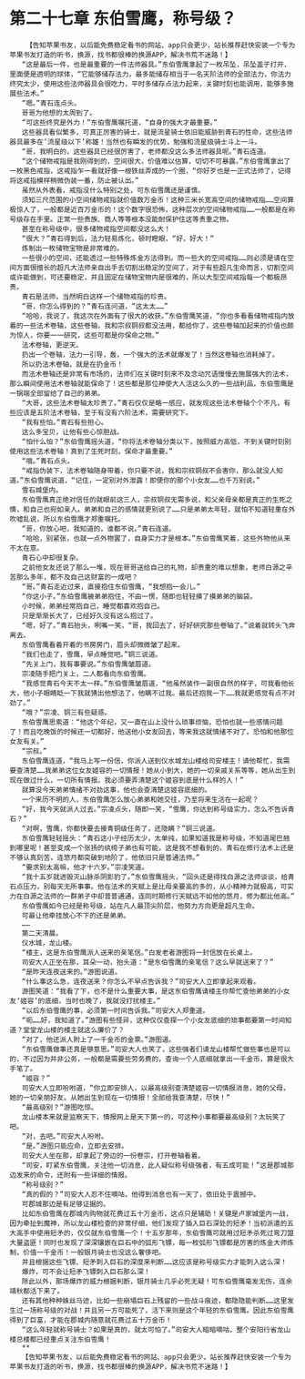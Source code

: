 # 第二十七章 东伯雪鹰，称号级？
        【告知苹果书友，以后能免费稳定看书的网站、app只会更少，站长推荐赶快安装一个专为苹果书友打造的听书，换源，找书都很棒的换源APP，解决书荒不迷路！】
       “这是最后一件，也是最重要的一件法师器具。”东伯雪鹰拿起了一枚吊坠，吊坠盖子打开，里面便是透明的球体，“它能够储存法力，最多能储存相当于一名天阶法师的全部法力，你法力终究太少，使用这些法师器具会很吃力，平时多储存点法力起来，关键时刻也能调用，能够多施展些法术。”
       “嗯。”青石连点头。
       哥哥为他想的太周到了。
       “可这些终究是外力！”东伯雪鹰嘱托道，“自身的强大才最重要。”
       这些器具看似繁多，可真正厉害的骑士，就是流星骑士依旧能威胁到青石的性命，这些法师器具最多在‘流星级以下’称雄！当然也有瞬发的优势，勉强和流星级骑士斗上一斗。
       “哥，我明白的，这些器具已经很厉害了，老师都没这么多法师器具呢。”青石连道。
       “这个储物戒指是我刚得到的，空间很大，价值难以估算，切切不可暴露。”东伯雪鹰拿出了一枚黑色戒指，这戒指乍一看就好像一根铁丝弄成的一个圈，“你好歹也是一正式法师了，记得将这戒指模样稍微伪装一番，防止被认出。”
       虽然从外表看，戒指没什么特别之处，可东伯雪鹰还是谨慎。
       须知三尺范围的小空间储物戒指就价值数万金币！这种三米长宽高空间的储物戒指……空间算极惊人了，一般都是近百万金币的！这个数字很恐怖，这种层次的空间储物戒指……一般都是在称号级存在手里。正常一些贵族、商人等等根本没能耐保护住这等贵重之物。
       甚至在称号级中，很多储物戒指空间都没这么大！
       “很大？”青石得到后，法力轻易炼化，顿时瞪眼，“好，好大！”
       炼制出一枚储物宝物是非常难的。
       一些很小的空间，还能透过一些特殊炼金方法得到。而一些大的空间戒指……则必须是请在空间方面很擅长的超凡大法师亲自出手去切割出稳定的空间了，对于有些超凡生命而言，切割空间或许能做到，可还要稳定，并且固定在储物宝物内是很难的，所以大型空间戒指每一个都极昂贵。
       青石是法师，当然明白这样一个储物戒指的珍贵。
       “哥，你怎么得到的？”青石连问道，“这太太……”
       “哈哈，我说了，我这次在外面有了很大的收获。”东伯雪鹰笑道，“你也多看看储物戒指内放着的一些法术卷轴，这些卷轴，我和宗叔铜叔都没法用，都给你了，这些卷轴加起来的价值也颇为惊人，你要一一研究，这些可都是你保命之物。”
       法术卷轴，更逆天。
       扔出一个卷轴，法力一引导，轰，一个强大的法术就爆发了！当然这卷轴也消耗掉了。
       所以扔法术卷轴，就是在扔金币！
       而法术卷轴还是非常有市场的，法师们在关键时刻来不及念动咒语慢慢去施展强大的法术，那么瞬间使用法术卷轴就能保命了！这些都是那位神使大人活这么久的一些战利品，东伯雪鹰是一锅端全部留给了自己的弟弟。
       “大哥，这些法术卷轴太珍贵了。”青石仅仅是略一感应，就发现这些法术卷轴个个不凡，有些应该是五阶法术卷轴，至于有没有六阶法术，需要研究下。
       “我有些怕。”青石有些担心。
       这么多宝贝，让他有些心惊胆战。
       “怕什么怕？”东伯雪鹰摇头道，“你将法术卷轴分类以下，按照威力高低，不到关键时刻别使用这些法术卷轴！真到了生死时刻，保命才最重要。”
       “哦。”青石点头。
       “戒指伪装下，法术卷轴随身带着，你只要不说，我和宗叔铜叔不会害你，那么就没人知道。”东伯雪鹰说道，“记住，一定别对外泄露！即便你的那个小女友……也千万别说。”
       雪石城堡内。
       东伯雪鹰真正绝对信任的就眼前这三人，宗叔铜叔无需多说，和父亲母亲都是真正的生死之情，和自己也宛如亲人。弟弟和自己的感情就更别说了……只是弟弟太年轻，就怕不知道轻重在外吹嘘乱说，所以东伯雪鹰才郑重嘱托。
       “哥，你放心吧，我知道的，谁都不说。”青石连道。
       “哈哈，别紧张，也就一点外物罢了，自身实力才是根本。”东伯雪鹰笑着，这些外物他从来不太在意。
       青石心中却很复杂。
       之前他女友还说了那么一堆，现在哥哥送给自己的礼物，却贵重的难以想象，老师白源之辛苦那么多年，都不及自己这财富的一成吧？
       “哥。”青石走近过来，直接抱住东伯雪鹰，“我想抱一会儿。”
       “你这小子。”东伯雪鹰被弟弟抱住，不由一愣，随即也轻轻摸了摸弟弟的脑袋。
       小时候，弟弟经常抱自己，睡觉都喜欢抱自己。
       只是渐渐长大了，已经好久没有这么抱过了。
       “嗯，好了。”青石抬头，咧嘴一笑，“哥，我回去了，好好研究那些卷轴了。”说着就转头飞奔离去。
       东伯雪鹰看着开着的书房房门，眉头却微微皱了起来。
       “我们也走了，雪鹰，早点睡觉吧。”铜三说道。
       “先关上门，我有事要说。”东伯雪鹰皱眉道。
       宗凌随手把门关上，二人都看向东伯雪鹰。
       “我感觉青石今天不太一样。”东伯雪鹰皱眉道，“他虽然装作一副很自然的样子，可我看他长大，他小子眼睛眨一下我就猜出他想法了，他瞒不过我。最后还抱我一下……我就更感觉有点不对劲了。”
       “哦？”宗凌、铜三有些疑惑。
       东伯雪鹰思索道：“他这个年纪，又一直在山上没什么琐事烦恼，恐怕也就一些感情问题了！而且吃晚饭的时候还一切都好，他送他小女友回去，等来我这就情绪不对了。恐怕和他那位女友有关。”
       “宗叔。”
       东伯雪鹰连道，“我马上写一份信，你派人送到仪水城龙山楼给司安楼主！请他帮忙，我需要查清楚……我弟弟这位女友姬容的一切情报！她从小到大，她的一切亲戚关系等等，她从出生到现在做过什么，一切所有情报。我必须要弄清楚这个姬容到底是什么样的人！”
       就算没今天弟弟情绪不对劲这事，他也会查清楚这姬容底细的。
       一个来历不明的人，东伯雪鹰怎么放心弟弟和她交往，乃至将来生活在一起呢？
       “好，我今天就派人过去。”宗凌点头，随即一笑，“雪鹰，你达到称号级实力，怎么不告诉青石？”
       “对啊，雪鹰，你都快要去接青铜级任务了，还隐瞒？”铜三说道。
       东伯雪鹰轻轻摇头：“青石这小子经历太少，太单纯，如果知道我是称号级，不知道尾巴翘到哪里呢！甚至变成一个张扬的纨绔子弟也有可能，这是我不想看到的，青石在修行法术上还是不够认真刻苦，连悠月都突破到地阶了，他依旧只是普通法师。”
       “要求别太高嘛，他才十六岁。”宗凌笑道。
       “我十五岁就进毁灭山脉杀阴影豹了。”东伯雪鹰摇头，“回头还是得找白源之法师谈谈，给青石点压力，别每天无所事事。他在法术的天赋上是比母亲要高的多的，从小精神力就极高，可实力在白源之法师的一群弟子中却普普通通，连同时期修行天赋远不如他的悠月，修为都比他高。”
       东伯雪鹰如今已经是称号级，站在凡人最顶尖阶层，他努力方向更是超凡生命。
       可最让他牵挂放心不下的还是弟弟。
       ……
       第二天清晨。
       仪水城，龙山楼。
       “楼主，这是东伯雪鹰派人送来的亲笔信。”白发老者游图将一封信放在长桌上。
       司安大人正坐在那，耳朵一动，抬头道：“是东伯雪鹰的亲笔信？这么早就送来了？”
       “是昨天连夜送来的。”游图说道。
       “什么事这么急，连夜送来？你怎么不早点告诉我？”司安大人立即拿起来观看。
       游图笑道：“我看了下，也不是什么重要大事，是这东伯雪鹰请楼主你帮忙查他弟弟的小女友‘姬容’的底细，当时也晚了，我就没打扰楼主。”
       “以后东伯雪鹰的事，必须第一时间告诉我。”司安大人郑重道。
       “呃……好，我知道了。”游图有些怪异，这种仅仅查探一个小女友底细的琐事都要第一时间知道？堂堂龙山楼的楼主就这么廉价了？
       “对了，他还派人附上了一千金币的金票。”游图道。
       “东伯雪鹰做事还真是够意思。”司安大人也笑了，这些强者们请龙山楼帮忙做些事也是可以的，不过因为并非公务，一般都是需要些劳务费的，查询一个人底细就拿出一千金币，算是很大手笔了。
       “姬容？”
       司安大人立即吩咐道，“你立即安排人，以最高级别查清楚姬容一切情报消息，她的父母，她的一切亲朋好友。从她出生到现在一切情报！全部给我查清楚，尽快！”
       “最高级别？”游图吃惊。
       龙山楼本来就是监察天下，情报网上是天下第一的，可这种小事都要最高级别？太玩笑了吧。
       “对，去吧。”司安大人吩咐。
       “是。”游图只能应命，立即去安排。
       司安大人坐在那，却拿起了旁边的一份卷宗，打开卷轴看着。
       “司安，盯紧东伯雪鹰，关注他一切消息，此人疑似称号级强者，有五成可能！”这是郡城那边发来的命令，还附有一些详细的情报。
       “称号级别？”
       “真的假的？”司安大人忍不住嘀咕，他得到消息也有一天了，依旧处于震撼中。
       可郡城那边是有足够证据的。
       比如东伯雪鹰在郡城内购物就花费过五十万金币，这点只是辅助！关键是卢家城堡内一战，因为牵扯到魔神，所以龙山楼检查的非常仔细，他们发现了插入巨石深处的短矛！当初派遣的五大高手中使用短矛的，仅仅就东伯雪鹰一个！十五岁那年，东伯雪鹰可就用过短矛杀死过弯刀盟大量盗匪！同时也发现了深深镶嵌在巨石中的弧形飞镖，每一枚弧形飞镖都是厉害的炼金大师炼制，价值一千金币！一般银月骑士也没这么奢侈吧。
       并且根据这些飞镖、短矛刺入巨石的深度来判断……这应该是称号级实力才能刺入这么深！
       爆炸，可不会让短矛飞镖刺入巨石那么深！
       除此以外，那场爆炸的威力根据判断，银月骑士几乎必死无疑！可东伯雪鹰毫发无伤，连余靖秋都活下来了。
       还有其他种种蛛丝马迹，比如一些崩塌巨石上残留的一些战斗痕迹，都隐隐能判断……这里发生过一场称号级的对战！并且另一方可能死了，活下来则是这个年轻的东伯雪鹰。因此东伯雪鹰得到了巨富，才能在郡城内随意就花费过五十万金币！
       “这么年轻就称号骑士？如果是真的，就太可怕了。”司安大人暗暗嘀咕，整个安阳行省龙山楼总楼都已经重点关注东伯雪鹰！
       **
       【告知苹果书友，以后能免费稳定看书的网站、app只会更少，站长推荐赶快安装一个专为苹果书友打造的听书，换源，找书都很棒的换源APP，解决书荒不迷路！】